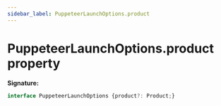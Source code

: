 ```yaml
---
sidebar_label: PuppeteerLaunchOptions.product
---
```

# PuppeteerLaunchOptions.product property

**Signature:**

```typescript
interface PuppeteerLaunchOptions {product?: Product;}
```
